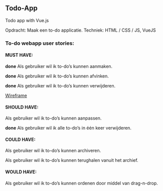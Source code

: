 ## Todo-App
Todo app with Vue.js

Opdracht: Maak een to-do applicatie.
Techniek: HTML / CSS / JS, VueJS

### To-do webapp user stories:

#### MUST HAVE:
__done__ Als gebruiker wil ik to-do’s kunnen aanmaken.

__done__ Als gebruiker wil ik to-do’s kunnen afvinken.

__done__ Als gebruiker wil ik to-do’s kunnen verwijderen.

[Wireframe](https://xd.adobe.com/view/a3f86d92-dde1-441e-96b5-7640035a4cb0)

#### SHOULD HAVE:
Als gebruiker wil ik to-do’s kunnen aanpassen.

__done__ Als gebruiker wil ik alle to-do’s in één keer verwijderen.

#### COULD HAVE:
Als gebruiker wil ik to-do’s kunnen archiveren.

Als gebruiker wil ik to-do’s kunnen terughalen vanuit het archief.

#### WOULD HAVE:
Als gebruiker wil ik to-do’s kunnen ordenen door middel van drag-n-drop.
